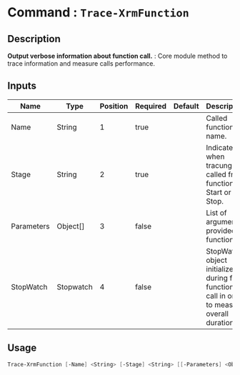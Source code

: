 # Command : `Trace-XrmFunction` 

## Description

**Output verbose information about function call.** : Core module method to trace information and measure calls performance.

## Inputs

Name|Type|Position|Required|Default|Description
----|----|--------|--------|-------|-----------
Name|String|1|true||Called function name.
Stage|String|2|true||Indicate when tracung is called from function : Start or Stop.
Parameters|Object[]|3|false||List of arguments provided to function.
StopWatch|Stopwatch|4|false||StopWath object initialized during first function call in order to measure overall duration.


## Usage

```Powershell 
Trace-XrmFunction [-Name] <String> [-Stage] <String> [[-Parameters] <Object[]>] [[-StopWatch] <Stopwatch>] [<CommonParameters>]
``` 


